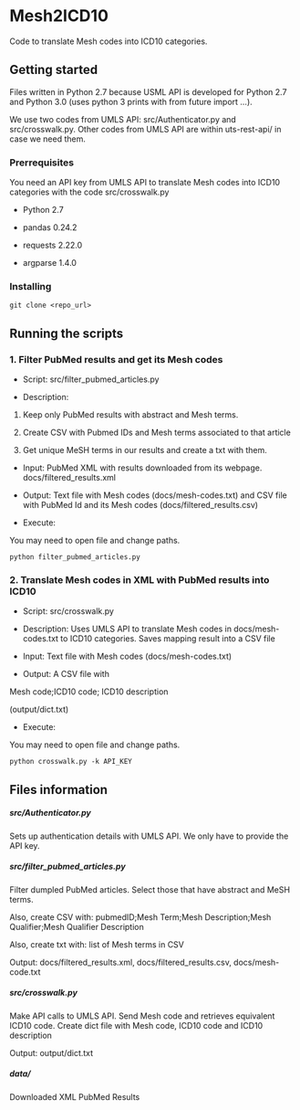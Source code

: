 # Mesh2ICD10

Code to translate Mesh codes into ICD10 categories.

## Getting started

Files written in Python 2.7 because USML API is developed for Python 2.7 and Python 3.0 (uses python 3 prints with from future import ...).

We use two codes from UMLS API: src/Authenticator.py and src/crosswalk.py. Other codes from UMLS API are within uts-rest-api/ in case we need them.

### Prerrequisites

You need an API key from UMLS API to translate Mesh codes into ICD10 categories with the code src/crosswalk.py

+ Python 2.7

+ pandas                    0.24.2

+ requests                  2.22.0

+ argparse                  1.4.0


### Installing

```
git clone <repo_url>
```

## Running the scripts


### 1. Filter PubMed results and get its Mesh codes

+ Script: src/filter_pubmed_articles.py

+ Description:

1. Keep only PubMed results with abstract and Mesh terms.

2. Create CSV with Pubmed IDs and Mesh terms associated to that article

3. Get unique MeSH terms in our results and create a txt with them.

+ Input: PubMed XML with results downloaded from its webpage. docs/filtered_results.xml

+ Output: Text file with Mesh codes (docs/mesh-codes.txt) and CSV file with PubMed Id and its Mesh codes (docs/filtered_results.csv)

+ Execute:

You may need to open file and change paths. 

```
python filter_pubmed_articles.py
```


### 2. Translate Mesh codes in XML with PubMed results into ICD10

+ Script: src/crosswalk.py

+ Description: Uses UMLS API to translate Mesh codes in docs/mesh-codes.txt to ICD10 categories. Saves mapping result into a CSV file

+ Input: Text file with Mesh codes (docs/mesh-codes.txt)

+ Output: A CSV file with

Mesh code;ICD10 code; ICD10 description 

(output/dict.txt)

+ Execute: 

You may need to open file and change paths. 

```
python crosswalk.py -k API_KEY
```

## Files information

##### src/Authenticator.py

Sets up authentication details with UMLS API. We only have to provide the API key.

##### src/filter_pubmed_articles.py

Filter dumpled PubMed articles. Select those that have abstract and MeSH terms.

Also, create CSV with: pubmedID;Mesh Term;Mesh Description;Mesh Qualifier;Mesh Qualifier Description

Also, create txt with: list of Mesh terms in CSV

Output: docs/filtered_results.xml, docs/filtered_results.csv, docs/mesh-code.txt

##### src/crosswalk.py
Make API calls to UMLS API. Send Mesh code and retrieves equivalent ICD10 code. Create dict file with Mesh code, ICD10 code and ICD10 description

Output: output/dict.txt

##### data/

Downloaded XML PubMed Results



